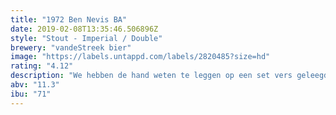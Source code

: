 ```yaml
---
title: "1972 Ben Nevis BA"
date: 2019-02-08T13:35:46.506896Z
style: "Stout - Imperial / Double"
brewery: "vandeStreek bier"
image: "https://labels.untappd.com/labels/2820485?size=hd"
rating: "4.12"
description: "We hebben de hand weten te leggen op een set vers geleegde Ben Nevis vaten uit 1972. Deze vaten zijn na 45 jaar geleegd en wij hebben speciaal voor deze vaten een heerlijke zoete imperial stout gebrouwen. De barrels en de whisky liggen er bovenop bij deze klapper van 11,3%. "
abv: "11.3"
ibu: "71"
---
```


